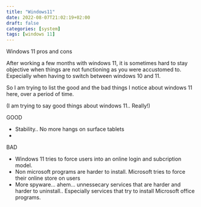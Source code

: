 ```yaml
---
title: "Windows11"
date: 2022-08-07T21:02:19+02:00
draft: false
categories: [system]
tags: [windows 11]
---
```


Windows 11 pros and cons

After working a few months with windows 11, it is sometimes hard to stay objective when things are not functioning as you were accustomed to. Expecially when having to switch between windows 10 and 11.

So I am trying to list the good and the bad things I notice about windows 11 here, over a period of time.

(I am trying to say good things about windows 11.. Really!)

GOOD
* Stability.. No more hangs on surface tablets
*


BAD
* Windows 11 tries to force users into an online login and subcription model.
* Non microsoft programs are harder to install. Microsoft tries to force their online store on users
* More spyware... ahem... unnessecary services that are harder and harder to uninstall.. Especially services that try to install Microsoft office programs.  

 


